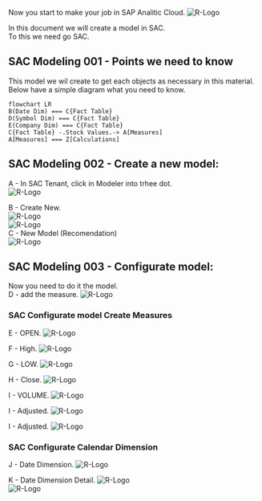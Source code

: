 Now you start to make your job in SAP Analitic Cloud.
![R-Logo](Images/SAP-Analytics-Cloud-Logo.jpg)




In this document we will create a model in SAC.<br>
To this we need go SAC.

## SAC Modeling 001 - Points we need to know
This model we wil create to get each objects as necessary in this material.<br>
Below have a simple diagram what you need to know.
```mermaid
flowchart LR
B(Date Dim) === C{Fact Table}
D(Symbol Dim) === C{Fact Table}
E(Company Dim) === C{Fact Table}
C{Fact Table} -.Stock Values.-> A[Measures]
A[Measures] === Z[Calculations]

```
## SAC Modeling 002 - Create a new model:
A - In SAC Tenant, click in Modeler into trhee dot. <br>
![R-Logo](Images/SAC_Model001.jpg)

B - Create New. <br>
![R-Logo](Images/SAC_Model002.jpg) 
<br>
![R-Logo](Images/SAC_Model003.jpg) 
<br>
C - New Model (Recomendation) <br>
![R-Logo](Images/SAC_Model004.jpg) 

## SAC Modeling 003 - Configurate model:
Now you need to do it the model. <br>
D - add the measure.
![R-Logo](Images/SAC_Model005.jpg) 


### SAC Configurate model Create Measures
E - OPEN.
![R-Logo](Images/SAC_Model007.jpg) 

F - High.
![R-Logo](Images/SAC_Model008.jpg) 

G - LOW.
![R-Logo](Images/SAC_Model009.jpg) 

H - Close.
![R-Logo](Images/SAC_Model010.jpg) 

I - VOLUME.
![R-Logo](Images/SAC_Model011.jpg) 

I - Adjusted.
![R-Logo](Images/SAC_Model012.jpg) 

I - Adjusted.
![R-Logo](Images/SAC_Model012.jpg) 

### SAC Configurate Calendar Dimension
J - Date Dimension.
![R-Logo](Images/SAC_Model013.jpg) 

K - Date Dimension Detail.
![R-Logo](Images/SAC_Model014_p1.jpg) <br>
![R-Logo](Images/SAC_Model014_p2.jpg) <br>



<br><br>



